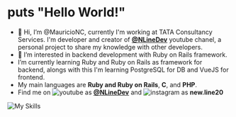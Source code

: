 # puts "Hello World!"

- 👋 Hi, I’m @MauricioNC, currently I'm working at TATA Consultancy Services. I'm developer and creator of **<a href="https://www.youtube.com/channel/UCQcy8itqT6hWJE46fstvNXw">@NLineDev</a>** youtube chanel, a personal project
  to share my knowledge with other developers.
- 👀 I’m interested in backend development with Ruby on Rails framework.
- I’m currently learning Ruby and Ruby on Rails as framework for backend, alongs with this I'm learning PostgreSQL for DB and VueJS for frontend.
- My main languages are **Ruby and Ruby on Rails**, **C**, and **PHP**.
- Find me on ![youtube](https://user-images.githubusercontent.com/42758875/203848509-8b23eeba-21d5-4b05-9423-b1e977cac217.png) as **<a href="https://www.youtube.com/channel/UCQcy8itqT6hWJE46fstvNXw">@NLineDev</a>** and ![instagram](https://user-images.githubusercontent.com/42758875/219707551-a737bb65-79a0-413e-bc03-fa62634513b1.png)
 as **new.line20**
 
![My Skills](https://skillicons.dev/icons?i=ruby,rails,postgres,html,css,js,git,c)
